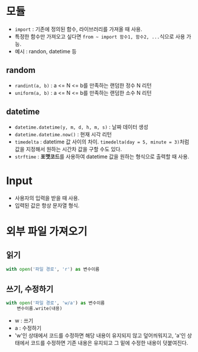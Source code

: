# 모듈
- `import` : 기존에 정의된 함수, 라이브러리를 가져올 때 사용.
- 특정한 함수만 가져오고 싶다면 `from ~ import 함수1, 함수2, ...`식으로 사용 가능.
- 예시 : randon, datetime 등
## random
- `randint(a, b)` : a <= N <= b를 만족하는 랜덤한 정수 N 리턴
- `uniform(a, b)` : a <= N <= b를 만족하는 랜덤한 소수 N 리턴
## datetime
- `datetime.datetime(y, m, d, h, m, s)` : 날짜 데이터 생성
- `datetime.datetime.now()` : 현재 시각 리턴
- `timedelta` : datetime 값 사이의 차이. `timedelta(day = 5, minute = 3)`처럼 값을 지정해서 원하는 시간차 값을 구할 수도 있다.
- `strftime` : <b>포맷코드</b>를 사용하여 datetime 값을 원하는 형식으로 출력할 때 사용.

# Input
- 사용자의 입력을 받을 때 사용.
- 입력된 값은 항상 문자열 형식.

# 외부 파일 가져오기
## 읽기
```python
with open('파일 경로', 'r') as 변수이름
```
## 쓰기, 수정하기
```python
with open('파일 경로', 'w/a') as 변수이름
    변수이름.write(내용)
```
- w : 쓰기
- a : 수정하기
- 'w'인 상태에서 코드를 수정하면 해당 내용이 유지되지 않고 덮어씌워지고, 'a'인 상태에서 코드를 수정하면 기존 내용은 유지되고 그 밑에 수정한 내용이 덧붙여진다.